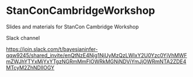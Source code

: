 # StanConCambridgeWorkshop
Slides and materials for StanCon Cambridge Workshop

Slack channel 

https://join.slack.com/t/bayesianinfer-qqw9245/shared_invite/enQtNzE4Njg1NjUyMzQzLWIxY2U0Yzc0YjVhMWFmZWJhYTYxMjYxYTgzNGRmMmFlOWRkMGNjNDViYmJjOWRmNTA2ZDE4MTcyM2ZhNDllOGY
